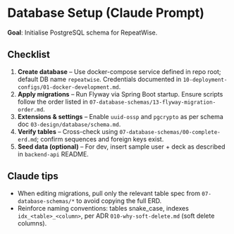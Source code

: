# Database Setup (Claude Prompt)

**Goal**: Initialise PostgreSQL schema for RepeatWise.

## Checklist
1. **Create database** – Use docker-compose service defined in repo root; default DB name `repeatwise`. Credentials documented in `10-deployment-configs/01-docker-development.md`.
2. **Apply migrations** – Run Flyway via Spring Boot startup. Ensure scripts follow the order listed in `07-database-schemas/13-flyway-migration-order.md`.
3. **Extensions & settings** – Enable `uuid-ossp` and `pgcrypto` as per schema doc `03-design/database/schema.md`.
4. **Verify tables** – Cross-check using `07-database-schemas/00-complete-erd.md`; confirm sequences and foreign keys exist.
5. **Seed data (optional)** – For dev, insert sample user + deck as described in `backend-api` README.

## Claude tips
- When editing migrations, pull only the relevant table spec from `07-database-schemas/*` to avoid copying the full ERD.
- Reinforce naming conventions: tables snake_case, indexes `idx_<table>_<column>`, per ADR `010-why-soft-delete.md` (soft delete columns).
